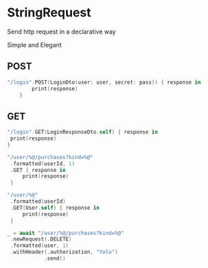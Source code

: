 # StringRequest
Send http request in a declarative way


Simple and Elegant

## POST

```swift
"/login".POST(LoginDto(user: user, secret: pass)) { response in
        print(response)
    }
```


## GET

```swift
"/login".GET(LoginResponseDto.self) { response in
 print(response)
}
```

```swift
"/user/%@/purchases?kind=%@"
 .formatted(userId, 1)
 .GET { response in
     print(response)
 }
```


```swift
"/user/%@"
 .formatted(userId)
 .GET(User.self) { response in
     print(response)
 }
```


```swift
_ = await "/user/%@/purchases?kind=%@"
 .newRequest(.DELETE)
 .formatted(user, 1)
 .withHeader(.authorization, "Yolo")
            .send()

```
